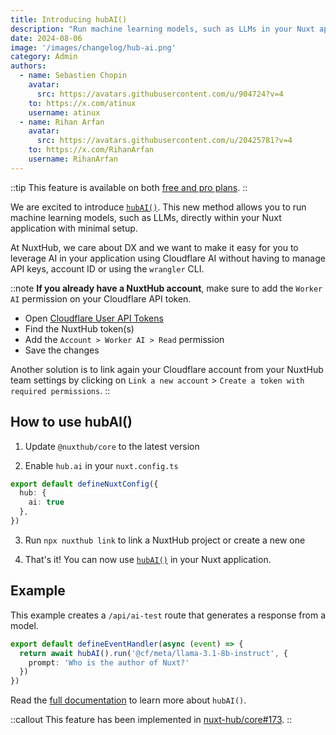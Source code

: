 ```yaml
---
title: Introducing hubAI()
description: "Run machine learning models, such as LLMs in your Nuxt application, with minimal setup."
date: 2024-08-06
image: '/images/changelog/hub-ai.png'
category: Admin
authors:
  - name: Sebastien Chopin
    avatar: 
      src: https://avatars.githubusercontent.com/u/904724?v=4
    to: https://x.com/atinux
    username: atinux
  - name: Rihan Arfan
    avatar: 
      src: https://avatars.githubusercontent.com/u/20425781?v=4
    to: https://x.com/RihanArfan
    username: RihanArfan
---
```


::tip
This feature is available on both [free and pro plans](/pricing).
::

We are excited to introduce [`hubAI()`](/docs/features/ai). This new method allows you to run machine learning models, such as LLMs, directly within your Nuxt application with minimal setup.

At NuxtHub, we care about DX and we want to make it easy for you to leverage AI in your application using Cloudflare AI without having to manage API keys, account ID or using the `wrangler` CLI.

::note
**If you already have a NuxtHub account**, make sure to add the `Worker AI` permission on your Cloudflare API token.

- Open [Cloudflare User API Tokens](https://dash.cloudflare.com/profile/api-tokens)
- Find the NuxtHub token(s)
- Add the `Account > Worker AI > Read` permission
- Save the changes

Another solution is to link again your Cloudflare account from your NuxtHub team settings by clicking on `Link a new account` > `Create a token with required permissions`.
::

## How to use hubAI()

1. Update `@nuxthub/core` to the latest version

2. Enable `hub.ai` in your `nuxt.config.ts`

```ts [nuxt.config.ts]
export default defineNuxtConfig({
  hub: {
    ai: true
  },
})
```

3. Run `npx nuxthub link` to link a NuxtHub project or create a new one

4. That's it! You can now use [`hubAI()`](/docs/features/ai) in your Nuxt application.

## Example

This example creates a `/api/ai-test` route that generates a response from a model.

```ts [server/api/ai-test.ts]
export default defineEventHandler(async (event) => {
  return await hubAI().run('@cf/meta/llama-3.1-8b-instruct', {
    prompt: 'Who is the author of Nuxt?'
  })
})
```

Read the [full documentation](/docs/features/ai) to learn more about `hubAI()`.

::callout
This feature has been implemented in [nuxt-hub/core#173](https://github.com/nuxt-hub/core/pull/173).
::

